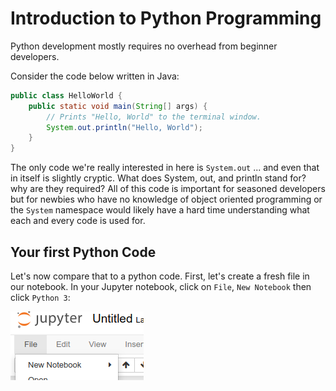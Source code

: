 # Introduction to Python Programming

Python development mostly requires no overhead from beginner developers.

Consider the code below written in Java:

```java
public class HelloWorld {
    public static void main(String[] args) {
        // Prints "Hello, World" to the terminal window.
        System.out.println("Hello, World");
    }
}
```

The only code we're really interested in here is ``System.out`` ... and even that in itself is slightly cryptic. What does System, out, and println stand for? why are they required? All of this code is important for seasoned developers but for newbies who have no knowledge of object oriented programming or the `System` namespace would likely have a hard time understanding what each and every code is used for.

## Your first Python Code

Let's now compare that to a python code. First, let's create a fresh file in our notebook. In your Jupyter notebook, click on `File`, `New Notebook` then click `Python 3`:

![](/img/fig-04-new-notebook.png)